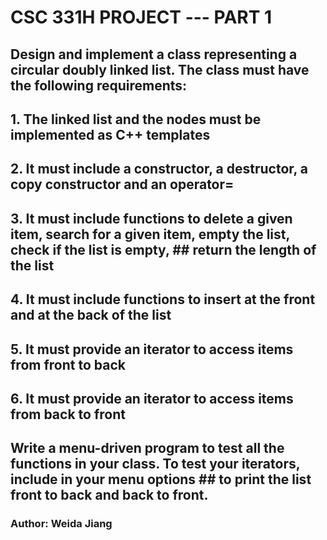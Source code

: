 
# CSC 331H        PROJECT    ---       PART 1       


## Design and implement a class representing a circular doubly linked list. The class must have the following requirements:

## 1.	The linked list and the nodes must be implemented as  C++ templates
## 2.	It must include a constructor, a destructor, a copy constructor and an operator=
## 3.	It must include functions to delete a given item, search for a given item, empty the list, check if the list is empty, ## return the length of the list 
## 4.	It must include functions to insert at the front and at the back of the list
## 5.	It must provide an iterator to access items from front to back
## 6.	It must provide an iterator to access items from back to front


## Write a menu-driven program to test all the functions in your class. To test your iterators, include in your menu options ## to print the list front to back and back to front.

### Author: Weida Jiang
